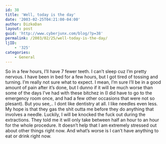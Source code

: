 ```yaml
---
id: 38
title: 'Well, today is the day'
date: '2003-02-25T04:21:00-04:00'
author: DizkoDan
layout: post
guid: 'http://www.cyberjunx.com/blog/?p=38'
permalink: /2003/02/25/well-today-is-the-day/
ljID:
    - '325'
categories:
    - General
---
```


So in a few hours, I’ll have 7 fewer teeth. I can’t sleep cuz I’m pretty nervous. I have been in bed for a few hours, but I got tired of tossing and turning. I’m really not sure what to expect. I mean, I’m sure I’ll be in a good amount of pain after it’s done, but I dunno if it will be much worse than some of the days I’ve had with these bitchez in (I did have to go to the emergency room once, and had a few other occasions that were not so plesant). But you see,.. I dont like dentistry at all. I like needles even less. My hope is that they gas the shit outta me before they do anything that involves a needle. Luckily, I will be knocked the fuck out during the extractions. They told me it will only take between half an hour to an hour for the whole procedure. It doesn’t help that I am extremely stressed out about other things right now. And what’s worse is I can’t have anything to eat or drink right now.